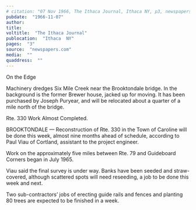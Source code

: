 ```yaml
---
# citation: "07 Nov 1966, The Ithaca Journal, Ithaca NY, p3, newspapers.com."
pubdate:  "1966-11-07"
author: 
title: 
voltitle:  "The Ithaca Journal"
publocation:  "Ithaca  NY"
pages:  "3"
source:  "newspapers.com"
media:  ""
quaddress:  ""
---
```

On the Edge

Machinery dredges Six Mile Creek near the Brooktondale bridge. In the background is the former Brewer house, jacked up for moving. It has been purchased by Joseph Puryear, and will be relocated about a quarter of a mile north of the bridge. 

Rte. 330 Work Almost Completed. 

BROOKTONDALE — Reconstruction of Rte. 330 in the Town of Caroline will be done this week, almost nine months ahead of schedule, according to Paul Viau of Cortland, assistant to the project engineer. 

Work on the approximately five miles between Rte. 79 and Guideboard Corners began in July 1965. 

Viau said the final survey is under way. Banks have been seeded and straw-covered, although scattered spots will need reseeding, a job to be done this week and next. 

Two sub-contractors’ jobs of erecting guide rails and fences and planting 80 trees are expected to be finished in a week. 


